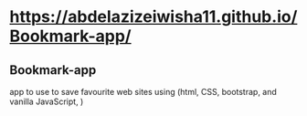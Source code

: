 # https://abdelazizeiwisha11.github.io/Bookmark-app/
## Bookmark-app
app to use to save favourite web sites using (html, CSS, bootstrap, and vanilla JavaScript, )
